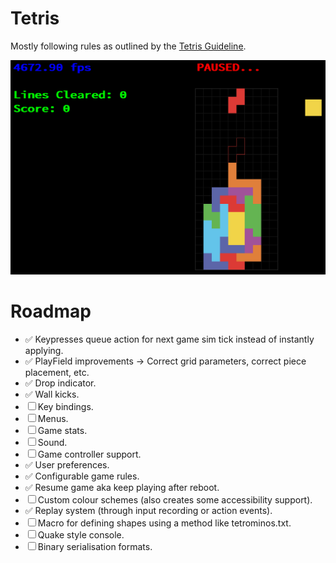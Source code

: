 # Tetris
Mostly following rules as outlined by the [Tetris Guideline](https://tetris.fandom.com/wiki/Tetris_Guideline).

![Screenshot](screenshot.png)

# Roadmap
- ✅ Keypresses queue action for next game sim tick instead of instantly applying.
- ✅ PlayField improvements -> Correct grid parameters, correct piece placement, etc.
- ✅ Drop indicator.
- ✅ Wall kicks.
- ☐ Key bindings.
- ☐ Menus.
- ☐ Game stats.
- ☐ Sound.
- ☐ Game controller support.
- ✅ User preferences.
- ✅ Configurable game rules.
- ✅ Resume game aka keep playing after reboot.
- ☐ Custom colour schemes (also creates some accessibility support).
- ✅ Replay system (through input recording or action events).
- ☐ Macro for defining shapes using a method like tetrominos.txt.
- ☐ Quake style console.
- ☐ Binary serialisation formats.

